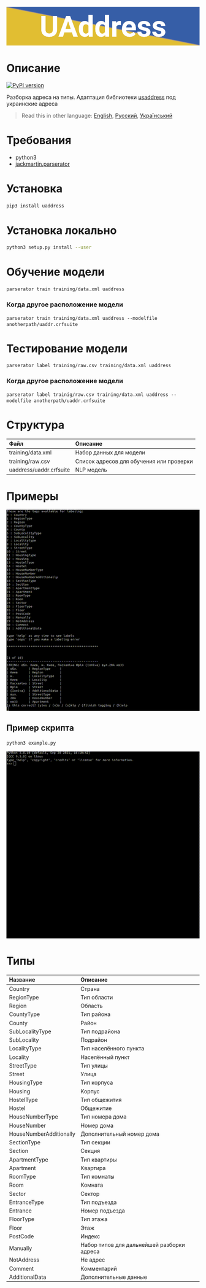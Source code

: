![header](https://github.com/RapidappsIT/uaddress/raw/master/doc/header.png)
# Описание
[![PyPI version](https://badge.fury.io/py/uaddress.svg)](https://badge.fury.io/py/uaddress)

Разборка адреса на типы. Адаптация библиотеки [usaddress](https://github.com/datamade/usaddress) под украинские адреса 

> Read this in other language: [English](README.en.md), [Русский](README.md), [Український](README.ua.md)

# Требования
* python3
* [jackmartin.parserator](https://github.com/martinjack/parserator)

# Установка
```sh
pip3 install uaddress
```
# Установка локально
```sh
python3 setup.py install --user
```

# Обучение модели
```shell
parserator train training/data.xml uaddress
```
### Когда другое расположение модели
```shell
parserator train training/data.xml uaddress --modelfile anotherpath/uaddr.crfsuite
```

# Тестирование модели
```shell
parserator label training/raw.csv training/data.xml uaddress
```
### Когда другое расположение модели
```shell
parserator label trainig/raw.csv training/data.xml uaddress --modelfile anotherpath/uaddr.crfsuite
```

# Структура
| Файл                      | Описание                                      |
| :-------------            | :-------------                                |
| training/data.xml         | Набор данных для модели                       |
| training/raw.csv          | Список адресов для обучения или проверки      |
| uaddress/uaddr.crfsuite   | NLP модель                                    |

# Примеры
![example1](https://github.com/RapidappsIT/uaddress/raw/master/doc/example1.gif)

## Пример скрипта
```sh 
python3 example.py
```
![example2](https://github.com/RapidappsIT/uaddress/raw/master/doc/example2.gif)

# Типы
| Название                  | Описание                                      |
| :-------------            | :-------------                                |
| Country                   | Страна                                        |
| RegionType                | Тип области                                   |
| Region                    | Область                                       |
| CountyType                | Тип района                                    |
| County                    | Район                                         |
| SubLocalityType           | Тип подрайона                                 |
| SubLocality               | Подрайон                                      |
| LocalityType              | Тип населённого пункта                        |
| Locality                  | Населённый пункт                              |
| StreetType                | Тип улицы                                     |
| Street                    | Улица                                         |
| HousingType               | Тип корпуса                                   |
| Housing                   | Корпус                                        |
| HostelType                | Тип общежития                                 |
| Hostel                    | Общежитие                                     |
| HouseNumberType           | Тип номера дома                               |
| HouseNumber               | Номер дома                                    |
| HouseNumberAdditionally   | Дополнительный номер дома                     |
| SectionType               | Тип секции                                    |
| Section                   | Секция                                        |
| ApartmentType             | Тип квартиры                                  |
| Apartment                 | Квартира                                      |
| RoomType                  | Тип комнаты                                   |
| Room                      | Комната                                       |
| Sector                    | Сектор                                        |
| EntranceType              | Тип подъезда                                  |
| Entrance                  | Номер подъезда                                |
| FloorType                 | Тип этажа                                     |
| Floor                     | Этаж                                          |
| PostCode                  | Индекс                                        |
| Manually                  | Набор типов для дальнейшей разборки адреса    |
| NotAddress                | Не адрес                                      |
| Comment                   | Комментарий                                   |
| AdditionalData            | Дополнительные данные                         |